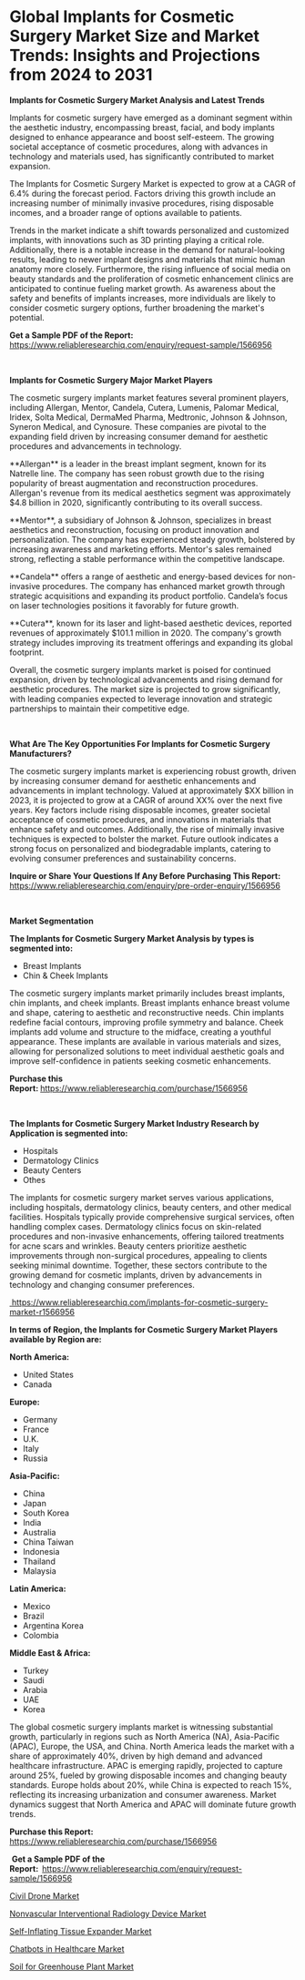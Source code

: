 <p><h1>Global Implants for Cosmetic Surgery Market Size and Market Trends: Insights and Projections from 2024 to 2031</h1></p><p><strong>Implants for Cosmetic Surgery Market Analysis and Latest Trends</strong></p>
<p><p>Implants for cosmetic surgery have emerged as a dominant segment within the aesthetic industry, encompassing breast, facial, and body implants designed to enhance appearance and boost self-esteem. The growing societal acceptance of cosmetic procedures, along with advances in technology and materials used, has significantly contributed to market expansion. </p><p>The Implants for Cosmetic Surgery Market is expected to grow at a CAGR of 6.4% during the forecast period. Factors driving this growth include an increasing number of minimally invasive procedures, rising disposable incomes, and a broader range of options available to patients. </p><p>Trends in the market indicate a shift towards personalized and customized implants, with innovations such as 3D printing playing a critical role. Additionally, there is a notable increase in the demand for natural-looking results, leading to newer implant designs and materials that mimic human anatomy more closely. Furthermore, the rising influence of social media on beauty standards and the proliferation of cosmetic enhancement clinics are anticipated to continue fueling market growth. As awareness about the safety and benefits of implants increases, more individuals are likely to consider cosmetic surgery options, further broadening the market's potential.</p></p>
<p><strong>Get a Sample PDF of the Report:&nbsp;</strong> <a href="https://www.reliableresearchiq.com/enquiry/request-sample/1566956">https://www.reliableresearchiq.com/enquiry/request-sample/1566956</a></p>
<p>&nbsp;</p>
<p><strong>Implants for Cosmetic Surgery Major Market Players</strong></p>
<p><p>The cosmetic surgery implants market features several prominent players, including Allergan, Mentor, Candela, Cutera, Lumenis, Palomar Medical, Iridex, Solta Medical, DermaMed Pharma, Medtronic, Johnson & Johnson, Syneron Medical, and Cynosure. These companies are pivotal to the expanding field driven by increasing consumer demand for aesthetic procedures and advancements in technology.</p><p>**Allergan** is a leader in the breast implant segment, known for its Natrelle line. The company has seen robust growth due to the rising popularity of breast augmentation and reconstruction procedures. Allergan's revenue from its medical aesthetics segment was approximately $4.8 billion in 2020, significantly contributing to its overall success.</p><p>**Mentor**, a subsidiary of Johnson & Johnson, specializes in breast aesthetics and reconstruction, focusing on product innovation and personalization. The company has experienced steady growth, bolstered by increasing awareness and marketing efforts. Mentor's sales remained strong, reflecting a stable performance within the competitive landscape.</p><p>**Candela** offers a range of aesthetic and energy-based devices for non-invasive procedures. The company has enhanced market growth through strategic acquisitions and expanding its product portfolio. Candela’s focus on laser technologies positions it favorably for future growth.</p><p>**Cutera**, known for its laser and light-based aesthetic devices, reported revenues of approximately $101.1 million in 2020. The company's growth strategy includes improving its treatment offerings and expanding its global footprint.</p><p>Overall, the cosmetic surgery implants market is poised for continued expansion, driven by technological advancements and rising demand for aesthetic procedures. The market size is projected to grow significantly, with leading companies expected to leverage innovation and strategic partnerships to maintain their competitive edge.</p></p>
<p>&nbsp;</p>
<p><strong>What Are The Key Opportunities For Implants for Cosmetic Surgery Manufacturers?</strong></p>
<p><p>The cosmetic surgery implants market is experiencing robust growth, driven by increasing consumer demand for aesthetic enhancements and advancements in implant technology. Valued at approximately $XX billion in 2023, it is projected to grow at a CAGR of around XX% over the next five years. Key factors include rising disposable incomes, greater societal acceptance of cosmetic procedures, and innovations in materials that enhance safety and outcomes. Additionally, the rise of minimally invasive techniques is expected to bolster the market. Future outlook indicates a strong focus on personalized and biodegradable implants, catering to evolving consumer preferences and sustainability concerns.</p></p>
<p><strong>Inquire or Share Your Questions If Any Before Purchasing This Report:</strong> <a href="https://www.reliableresearchiq.com/enquiry/pre-order-enquiry/1566956">https://www.reliableresearchiq.com/enquiry/pre-order-enquiry/1566956</a></p>
<p>&nbsp;</p>
<p><strong>Market Segmentation</strong></p>
<p><strong>The Implants for Cosmetic Surgery Market Analysis by types is segmented into:</strong></p>
<p><ul><li>Breast Implants</li><li>Chin & Cheek Implants</li></ul></p>
<p><p>The cosmetic surgery implants market primarily includes breast implants, chin implants, and cheek implants. Breast implants enhance breast volume and shape, catering to aesthetic and reconstructive needs. Chin implants redefine facial contours, improving profile symmetry and balance. Cheek implants add volume and structure to the midface, creating a youthful appearance. These implants are available in various materials and sizes, allowing for personalized solutions to meet individual aesthetic goals and improve self-confidence in patients seeking cosmetic enhancements.</p></p>
<p><strong>Purchase this Report:&nbsp;</strong><a href="https://www.reliableresearchiq.com/purchase/1566956">https://www.reliableresearchiq.com/purchase/1566956</a></p>
<p>&nbsp;</p>
<p><strong>The Implants for Cosmetic Surgery Market Industry Research by Application is segmented into:</strong></p>
<p><ul><li>Hospitals</li><li>Dermatology Clinics</li><li>Beauty Centers</li><li>Othes</li></ul></p>
<p><p>The implants for cosmetic surgery market serves various applications, including hospitals, dermatology clinics, beauty centers, and other medical facilities. Hospitals typically provide comprehensive surgical services, often handling complex cases. Dermatology clinics focus on skin-related procedures and non-invasive enhancements, offering tailored treatments for acne scars and wrinkles. Beauty centers prioritize aesthetic improvements through non-surgical procedures, appealing to clients seeking minimal downtime. Together, these sectors contribute to the growing demand for cosmetic implants, driven by advancements in technology and changing consumer preferences.</p></p>
<p><a href="https://www.reliableresearchiq.com/implants-for-cosmetic-surgery-market-r1566956">&nbsp;https://www.reliableresearchiq.com/implants-for-cosmetic-surgery-market-r1566956</a></p>
<p><strong>In terms of Region, the Implants for Cosmetic Surgery Market Players available by Region are:</strong></p>
<p>
    <p> <strong> North America: </strong>
        <ul>
            <li>United States</li>
            <li>Canada</li>
        </ul>
        </p> 
    <p> <strong> Europe: </strong>
        <ul>
            <li>Germany</li>
            <li>France</li>
            <li>U.K.</li>
            <li>Italy</li>
            <li>Russia</li>
        </ul>
        </p> 
    <p> <strong> Asia-Pacific: </strong>
        <ul>
            <li>China</li>
            <li>Japan</li>
            <li>South Korea</li>
            <li>India</li>
            <li>Australia</li>
            <li>China Taiwan</li>
            <li>Indonesia</li>
            <li>Thailand</li>
            <li>Malaysia</li>
        </ul>
        </p> 
    <p> <strong> Latin America: </strong>
        <ul>
            <li>Mexico</li>
            <li>Brazil</li>
            <li>Argentina Korea</li>
            <li>Colombia</li>
        </ul>
        </p> 
    <p> <strong> Middle East & Africa: </strong>
        <ul>
            <li>Turkey</li>
            <li>Saudi</li>
            <li>Arabia</li>
            <li>UAE</li>
            <li>Korea</li>
        </ul>
    </p>
    </p>
<p><p>The global cosmetic surgery implants market is witnessing substantial growth, particularly in regions such as North America (NA), Asia-Pacific (APAC), Europe, the USA, and China. North America leads the market with a share of approximately 40%, driven by high demand and advanced healthcare infrastructure. APAC is emerging rapidly, projected to capture around 25%, fueled by growing disposable incomes and changing beauty standards. Europe holds about 20%, while China is expected to reach 15%, reflecting its increasing urbanization and consumer awareness. Market dynamics suggest that North America and APAC will dominate future growth trends.</p></p>
<p><strong>Purchase this Report: </strong><a href="https://www.reliableresearchiq.com/purchase/1566956">https://www.reliableresearchiq.com/purchase/1566956</a></p>
<p>&nbsp;<strong>Get a Sample PDF of the Report:&nbsp;&nbsp;</strong><a href="https://www.reliableresearchiq.com/enquiry/request-sample/1566956">https://www.reliableresearchiq.com/enquiry/request-sample/1566956</a></p>
<p><strong></strong></p>
<p><p><a href="https://www.linkedin.com/pulse/civil-drone-market-research-report-forecast-growth-prospects-m6fef?trackingId=IFG9mhpkRi6lXyD9EQuUbg%3D%3D">Civil Drone Market</a></p><p><a href="https://issuu.com/reportprime-2/docs/nonvascular-interventional-radiolog_596ec27dfae5d4">Nonvascular Interventional Radiology Device Market</a></p><p><a href="https://issuu.com/reportprime-2/docs/self-inflating-tissue-expander-mark_3c65a0c9b6609f">Self-Inflating Tissue Expander Market</a></p><p><a href="https://www.linkedin.com/pulse/insights-chatbots-healthcare-market-size-which-expanding-99-un0yc?trackingId=Herbro5lSFuuHH7by4VuqQ%3D%3D">Chatbots in Healthcare Market</a></p><p><a href="https://medium.com/@conradkirrlin76575/how-regional-and-global-trends-are-shaping-the-soil-for-greenhouse-plant-market-for-the-year-2024-2b4fef9446ca?postPublishedType=repub">Soil for Greenhouse Plant Market</a></p></p>